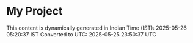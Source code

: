 # My Project

This content is dynamically generated in Indian Time (IST): 2025-05-26 05:20:37 IST
Converted to UTC: 2025-05-25 23:50:37 UTC
